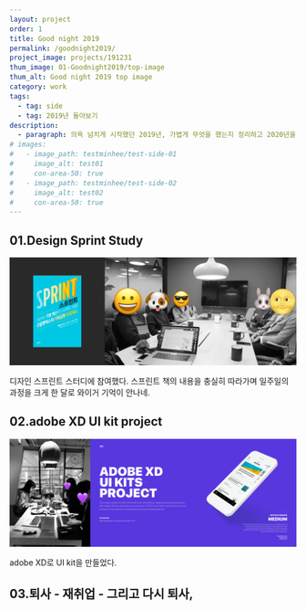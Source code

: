 ```yaml
---
layout: project
order: 1
title: Good night 2019
permalink: /goodnight2019/
project_image: projects/191231
thum_image: 01-Goodnight2019/top-image
thum_alt: Good night 2019 top image
category: work
tags:
  - tag: side
  - tag: 2019년 돌아보기
description:
  - paragraph: 의욕 넘치게 시작했던 2019년, 가볍게 무엇을 했는지 정리하고 2020년을 준비해보려 한다.
# images:
#   - image_path: testminhee/test-side-01
#     image_alt: test01
#     con-area-50: true
#   - image_path: testminhee/test-side-02
#     image_alt: test02
#     con-area-50: true
---
```


## 01.Design Sprint Study

![01-ds-study](/assets/img/projects/01-Goodnight2019/01-ds-study.jpg)

디자인 스프린트 스터디에 참여했다. 스프린트 책의 내용을 충실히 따라가며 일주일의 과정을 크게 한 달로 와이거 기억이 안나네.

## 02.adobe XD UI kit project

<!-- <img src="https://i.imgur.com/AqZBDHg.gif" width="400px" alt="sample image"> -->

![02-xd-study](/assets/img/projects/01-Goodnight2019/02-xd-study.jpg)

adobe XD로 UI kit을 만들었다.

## 03.퇴사 - 재취업 - 그리고 다시 퇴사,
